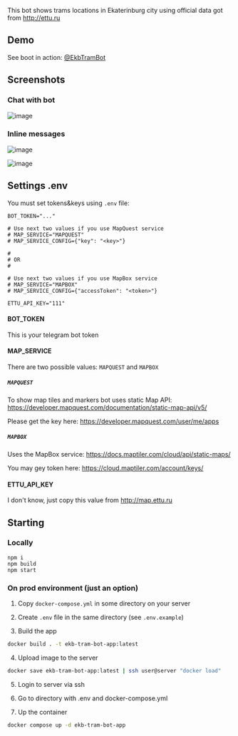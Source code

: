This bot shows trams locations in Ekaterinburg city using official data got from http://ettu.ru

## Demo
See boot in action: [@EkbTramBot](https://t.me/EkbTramBot)

## Screenshots

### Chat with bot
![image](https://user-images.githubusercontent.com/25384290/152334853-94aea7c4-6888-40c8-b743-d4a9790bd5c9.png)

### Inline messages
![image](https://user-images.githubusercontent.com/25384290/152558061-b5e4c21c-f4dc-421a-b0ae-86563c27c45c.png)

![image](https://user-images.githubusercontent.com/25384290/152558111-da9b8d40-49fa-40b4-8acb-365af5f60180.png)

## Settings .env
You must set tokens&keys using `.env` file:
```
BOT_TOKEN="..."

# Use next two values if you use MapQuest service
# MAP_SERVICE="MAPQUEST"
# MAP_SERVICE_CONFIG={"key": "<key>"}

#
# OR
#

# Use next two values if you use MapBox service
# MAP_SERVICE="MAPBOX"
# MAP_SERVICE_CONFIG={"accessToken": "<token>"}

ETTU_API_KEY="111"
```

#### BOT_TOKEN
This is your telegram bot token

#### MAP_SERVICE
There are two possible values: `MAPQUEST` and `MAPBOX`

##### `MAPQUEST`
To show map tiles and markers bot uses static Map API: https://developer.mapquest.com/documentation/static-map-api/v5/

Please get the key here: https://developer.mapquest.com/user/me/apps

##### `MAPBOX`
Uses the MapBox service: https://docs.maptiler.com/cloud/api/static-maps/

You may gey token here: https://cloud.maptiler.com/account/keys/

#### ETTU_API_KEY
I don't know, just copy this value from http://map.ettu.ru

## Starting

### Locally
```
npm i
npm build
npm start
```

### On prod environment (just an option)

1. Copy `docker-compose.yml` in some directory on your server

2. Create `.env` file in the same directory (see `.env.example`)

3. Build the app
```bash
docker build . -t ekb-tram-bot-app:latest
```

4. Upload image to the server
```bash
docker save ekb-tram-bot-app:latest | ssh user@server "docker load"
```

5. Login to server via ssh

6. Go to directory with .env and docker-compose.yml

7. Up the container
```bash
docker compose up -d ekb-tram-bot-app
```
